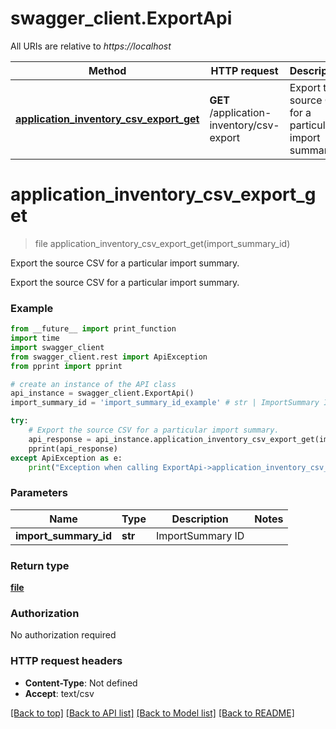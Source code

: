 # swagger_client.ExportApi

All URIs are relative to *https://localhost*

Method | HTTP request | Description
------------- | ------------- | -------------
[**application_inventory_csv_export_get**](ExportApi.md#application_inventory_csv_export_get) | **GET** /application-inventory/csv-export | Export the source CSV for a particular import summary.


# **application_inventory_csv_export_get**
> file application_inventory_csv_export_get(import_summary_id)

Export the source CSV for a particular import summary.

Export the source CSV for a particular import summary.

### Example
```python
from __future__ import print_function
import time
import swagger_client
from swagger_client.rest import ApiException
from pprint import pprint

# create an instance of the API class
api_instance = swagger_client.ExportApi()
import_summary_id = 'import_summary_id_example' # str | ImportSummary ID

try:
    # Export the source CSV for a particular import summary.
    api_response = api_instance.application_inventory_csv_export_get(import_summary_id)
    pprint(api_response)
except ApiException as e:
    print("Exception when calling ExportApi->application_inventory_csv_export_get: %s\n" % e)
```

### Parameters

Name | Type | Description  | Notes
------------- | ------------- | ------------- | -------------
 **import_summary_id** | **str**| ImportSummary ID | 

### Return type

[**file**](file.md)

### Authorization

No authorization required

### HTTP request headers

 - **Content-Type**: Not defined
 - **Accept**: text/csv

[[Back to top]](#) [[Back to API list]](../README.md#documentation-for-api-endpoints) [[Back to Model list]](../README.md#documentation-for-models) [[Back to README]](../README.md)


